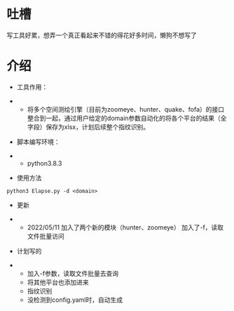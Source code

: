 # 吐槽
写工具好累，想弄一个真正看起来不错的得花好多时间，懒狗不想写了

# 介绍
- 工具作用：
- - 将多个空间测绘引擎（目前为zoomeye、hunter、quake、fofa）的接口整合到一起，通过用户给定的domain参数自动化的将各个平台的结果（全字段）保存为xlsx，计划后续整个指纹识别。

- 脚本编写环境：

- - python3.8.3

- 使用方法
```
python3 Elapse.py -d <domain>
```
- 更新
- - 2022/05/11
加入了两个新的模块（hunter、zoomeye）
加入了-f，读取文件批量访问

- 计划写的

- - 加入-f参数，读取文件批量去查询
  - 将其他平台也添加进来
  - 指纹识别
  - 没检测到config.yaml时，自动生成
